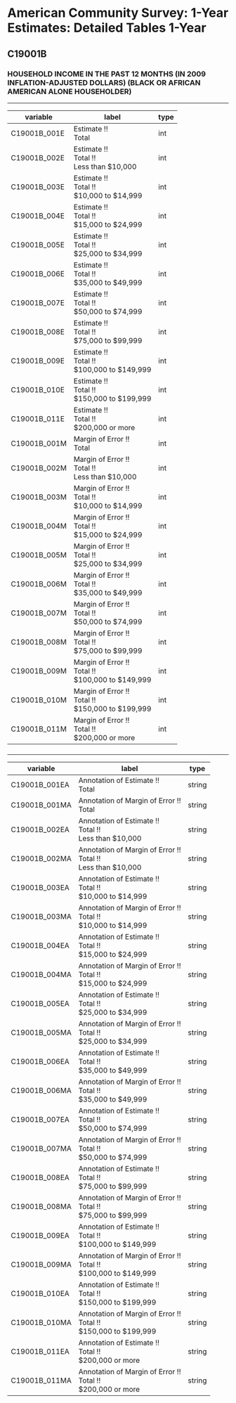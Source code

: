 # American Community Survey: 1-Year Estimates: Detailed Tables 1-Year

## C19001B

### HOUSEHOLD INCOME IN THE PAST 12 MONTHS (IN 2009 INFLATION-ADJUSTED DOLLARS) (BLACK OR AFRICAN AMERICAN ALONE HOUSEHOLDER)

___

| variable | label | type |
| ----- | ----- | ----- |
| C19001B_001E | Estimate !!<br>Total | int |
| C19001B_002E | Estimate !!<br>Total !!<br>Less than $10,000 | int |
| C19001B_003E | Estimate !!<br>Total !!<br>$10,000 to $14,999 | int |
| C19001B_004E | Estimate !!<br>Total !!<br>$15,000 to $24,999 | int |
| C19001B_005E | Estimate !!<br>Total !!<br>$25,000 to $34,999 | int |
| C19001B_006E | Estimate !!<br>Total !!<br>$35,000 to $49,999 | int |
| C19001B_007E | Estimate !!<br>Total !!<br>$50,000 to $74,999 | int |
| C19001B_008E | Estimate !!<br>Total !!<br>$75,000 to $99,999 | int |
| C19001B_009E | Estimate !!<br>Total !!<br>$100,000 to $149,999 | int |
| C19001B_010E | Estimate !!<br>Total !!<br>$150,000 to $199,999 | int |
| C19001B_011E | Estimate !!<br>Total !!<br>$200,000 or more | int |
| C19001B_001M | Margin of Error !!<br>Total | int |
| C19001B_002M | Margin of Error !!<br>Total !!<br>Less than $10,000 | int |
| C19001B_003M | Margin of Error !!<br>Total !!<br>$10,000 to $14,999 | int |
| C19001B_004M | Margin of Error !!<br>Total !!<br>$15,000 to $24,999 | int |
| C19001B_005M | Margin of Error !!<br>Total !!<br>$25,000 to $34,999 | int |
| C19001B_006M | Margin of Error !!<br>Total !!<br>$35,000 to $49,999 | int |
| C19001B_007M | Margin of Error !!<br>Total !!<br>$50,000 to $74,999 | int |
| C19001B_008M | Margin of Error !!<br>Total !!<br>$75,000 to $99,999 | int |
| C19001B_009M | Margin of Error !!<br>Total !!<br>$100,000 to $149,999 | int |
| C19001B_010M | Margin of Error !!<br>Total !!<br>$150,000 to $199,999 | int |
| C19001B_011M | Margin of Error !!<br>Total !!<br>$200,000 or more | int |
### 

___

| variable | label | type |
| ----- | ----- | ----- |
| C19001B_001EA | Annotation of Estimate !!<br>Total | string |
| C19001B_001MA | Annotation of Margin of Error !!<br>Total | string |
| C19001B_002EA | Annotation of Estimate !!<br>Total !!<br>Less than $10,000 | string |
| C19001B_002MA | Annotation of Margin of Error !!<br>Total !!<br>Less than $10,000 | string |
| C19001B_003EA | Annotation of Estimate !!<br>Total !!<br>$10,000 to $14,999 | string |
| C19001B_003MA | Annotation of Margin of Error !!<br>Total !!<br>$10,000 to $14,999 | string |
| C19001B_004EA | Annotation of Estimate !!<br>Total !!<br>$15,000 to $24,999 | string |
| C19001B_004MA | Annotation of Margin of Error !!<br>Total !!<br>$15,000 to $24,999 | string |
| C19001B_005EA | Annotation of Estimate !!<br>Total !!<br>$25,000 to $34,999 | string |
| C19001B_005MA | Annotation of Margin of Error !!<br>Total !!<br>$25,000 to $34,999 | string |
| C19001B_006EA | Annotation of Estimate !!<br>Total !!<br>$35,000 to $49,999 | string |
| C19001B_006MA | Annotation of Margin of Error !!<br>Total !!<br>$35,000 to $49,999 | string |
| C19001B_007EA | Annotation of Estimate !!<br>Total !!<br>$50,000 to $74,999 | string |
| C19001B_007MA | Annotation of Margin of Error !!<br>Total !!<br>$50,000 to $74,999 | string |
| C19001B_008EA | Annotation of Estimate !!<br>Total !!<br>$75,000 to $99,999 | string |
| C19001B_008MA | Annotation of Margin of Error !!<br>Total !!<br>$75,000 to $99,999 | string |
| C19001B_009EA | Annotation of Estimate !!<br>Total !!<br>$100,000 to $149,999 | string |
| C19001B_009MA | Annotation of Margin of Error !!<br>Total !!<br>$100,000 to $149,999 | string |
| C19001B_010EA | Annotation of Estimate !!<br>Total !!<br>$150,000 to $199,999 | string |
| C19001B_010MA | Annotation of Margin of Error !!<br>Total !!<br>$150,000 to $199,999 | string |
| C19001B_011EA | Annotation of Estimate !!<br>Total !!<br>$200,000 or more | string |
| C19001B_011MA | Annotation of Margin of Error !!<br>Total !!<br>$200,000 or more | string |

